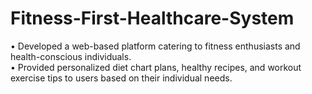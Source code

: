 # Fitness-First-Healthcare-System
•	Developed a web-based platform catering to fitness enthusiasts and health-conscious individuals.<br>
•	Provided personalized diet chart plans, healthy recipes, and workout exercise tips to users based on their individual needs.
